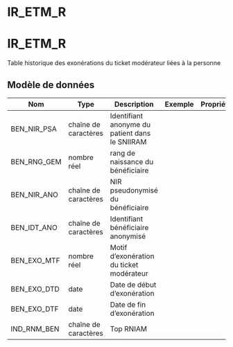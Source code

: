 # IR_ETM_R

<!-- ATTENTION : Ne pas supprimer ou modifier la ligne ci-dessous -->
# IR_ETM_R

Table historique des exonérations du ticket modérateur liées à la personne


## Modèle de données

|Nom|Type|Description|Exemple|Propriétés|
|-|-|-|-|-|
|BEN_NIR_PSA|chaîne de caractères|Identifiant anonyme du patient dans le SNIIRAM|||
|BEN_RNG_GEM|nombre réel|rang de naissance du bénéficiaire|||
|BEN_NIR_ANO|chaîne de caractères|NIR pseudonymisé du bénéficiaire|||
|BEN_IDT_ANO|chaîne de caractères|Identifiant bénéficiaire anonymisé|||
|BEN_EXO_MTF|nombre réel|Motif d’exonération du ticket modérateur|||
|BEN_EXO_DTD|date|Date de début d’exonération|||
|BEN_EXO_DTF|date|Date de fin d’exonération|||
|IND_RNM_BEN|chaîne de caractères|Top RNIAM|||

<!-- ATTENTION : Ne pas supprimer ou modifier la ligne ci-dessus -->
